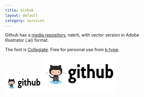```yaml
---
title: Github
layout: default
category: services
---
```


Github has a [media repository](https://github.com/github/media), natch, with vector version in Adobe Illustrator \(.ai\) format.

The font is [Collegiate](http://www.myfonts.com/fonts/k-type/collegiate/?ref=hackerlogos).  Free for personal use from [k-type](http://www.k-type.com/fonts/collegiate/).

![120x60 github logo](github-120x60.png) ![120x60 github logo](github-ar21.svg)

